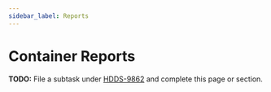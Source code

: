 ```yaml
---
sidebar_label: Reports
---
```


# Container Reports

**TODO:** File a subtask under [HDDS-9862](https://issues.apache.org/jira/browse/HDDS-9862) and complete this page or section.
